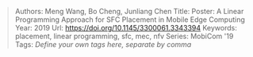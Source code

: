 > Authors: Meng Wang, Bo Cheng, Junliang Chen
> Title: Poster: A Linear Programming Approach for SFC Placement in Mobile Edge Computing
> Year: 2019
> Url: https://doi.org/10.1145/3300061.3343394
> Keywords: placement, linear programming, sfc, mec, nfv
> Series: MobiCom '19
> Tags: *Define your own tags here, separate by comma*